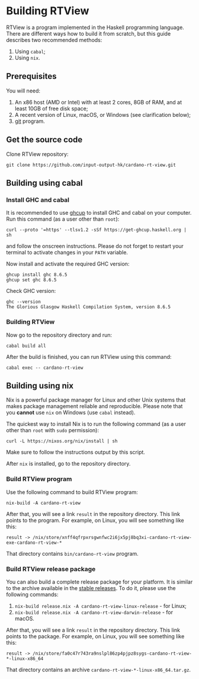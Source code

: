 # Building RTView

RTView is a program implemented in the Haskell programming language. There are different ways how to build it from scratch, but this guide describes two recommended methods:

1. Using `cabal`;
2. Using `nix`.

## Prerequisites

You will need:

1. An x86 host (AMD or Intel) with at least 2 cores, 8GB of RAM, and at least 10GB of free disk space;
2. A recent version of Linux, macOS, or Windows (see clarification below);
3. [git](https://git-scm.com/) program.

## Get the source code

Clone RTView repository:

```
git clone https://github.com/input-output-hk/cardano-rt-view.git
```

## Building using cabal

### Install GHC and cabal

It is recommended to use [ghcup](https://www.haskell.org/ghcup/) to install GHC and cabal on your computer. Run this command (as a user other than `root`):

```
curl --proto '=https' --tlsv1.2 -sSf https://get-ghcup.haskell.org | sh
```

and follow the onscreen instructions. Please do not forget to restart your terminal to activate changes in your `PATH` variable.

Now install and activate the required GHC version:

```
ghcup install ghc 8.6.5
ghcup set ghc 8.6.5
```

Check GHC version:

```
ghc --version
The Glorious Glasgow Haskell Compilation System, version 8.6.5
```

### Building RTView

Now go to the repository directory and run:

```
cabal build all
```

After the build is finished, you can run RTView using this command:

```
cabal exec -- cardano-rt-view
```

## Building using nix

Nix is a powerful package manager for Linux and other Unix systems that makes package management reliable and reproducible. Please note that you **cannot** use `nix` on Windows (use `cabal` instead).

The quickest way to install Nix is to run the following command (as a user other than `root` with `sudo` permission):

```
curl -L https://nixos.org/nix/install | sh
```

Make sure to follow the instructions output by this script.

After `nix` is installed, go to the repository directory.

### Build RTView program

Use the following command to build RTView program:

```
nix-build -A cardano-rt-view
```
After that, you will see a link `result` in the repository directory. This link points to the program. For example, on Linux, you will see something like this:

```
result -> /nix/store/xnff4qfrpxrsgwnfwc2i6jx5pj8bq3xi-cardano-rt-view-exe-cardano-rt-view-*
```

That directory contains `bin/cardano-rt-view` program.

### Build RTView release package

You can also build a complete release package for your platform. It is similar to the archive available in the [stable releases](https://github.com/input-output-hk/cardano-rt-view/releases). To do it, please use the following commands:

1. `nix-build release.nix -A cardano-rt-view-linux-release` - for Linux;
2. `nix-build release.nix -A cardano-rt-view-darwin-release` - for macOS.

After that, you will see a link `result` in the repository directory. This link points to the package. For example, on Linux, you will see something like this:

```
result -> /nix/store/fa0c47r743ra9nslpl86zp4pjpz8sygs-cardano-rt-view-*-linux-x86_64
```

That directory contains an archive `cardano-rt-view-*-linux-x86_64.tar.gz`.
